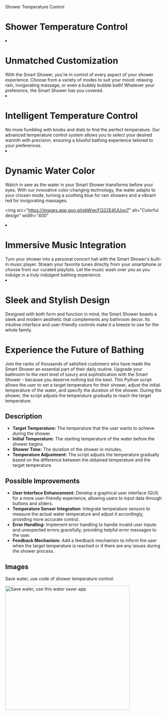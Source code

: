 <!DOCTYPE html>
<html lang="en">
<head>
<meta charset="UTF-8">
<meta name="viewport" content="width=device-width, initial-scale=1.0">
Shower Temperature Control
</head>
<body>

<h1>Shower Temperature Control</h1>

<li><p><h1>Unmatched Customization</h1>
With the Smart Shower, you're in control of every aspect of your shower experience. Choose from a variety of modes to suit your mood: relaxing rain, invigorating massage, or even a bubbly bubble bath! Whatever your preference, the Smart Shower has you covered.</li>

<li><h1>Intelligent Temperature Control</h1>
No more fumbling with knobs and dials to find the perfect temperature. Our advanced temperature control system allows you to select your desired warmth with precision, ensuring a blissful bathing experience tailored to your preferences.</li>

<li><h1>Dynamic Water Color</h1>
Watch in awe as the water in your Smart Shower transforms before your eyes. With our innovative color-changing technology, the water adapts to your chosen mode, turning a soothing blue for rain showers and a vibrant red for invigorating massages.</li>

<img src="https://images.app.goo.gl/ebWwcFQ22E4fJUun7" alt="Colorful design" width="400"


<li><h1>Immersive Music Integration</h1>
Turn your shower into a personal concert hall with the Smart Shower's built-in music player. Stream your favorite tunes directly from your smartphone or choose from our curated playlists. Let the music wash over you as you indulge in a truly indulgent bathing experience.</li>

<li><h1>Sleek and Stylish Design</h1>
Designed with both form and function in mind, the Smart Shower boasts a sleek and modern aesthetic that complements any bathroom decor. Its intuitive interface and user-friendly controls make it a breeze to use for the whole family.</li>

<h1>Experience the Future of Bathing</h1>
Join the ranks of thousands of satisfied customers who have made the Smart Shower an essential part of their daily routine. Upgrade your bathroom to the next level of luxury and sophistication with the Smart Shower - because you deserve nothing but the best.
  This Python script allows the user to set a target temperature for their shower,
  adjust the initial temperature of the water, and specify the duration of the shower.
  During the shower, the script adjusts the temperature gradually to reach the target temperature.
</p>

<h2>Description</h2>

<ul>
  <li><strong>Target Temperature:</strong> The temperature that the user wants to achieve during the shower.</li>
  <li><strong>Initial Temperature:</strong> The starting temperature of the water before the shower begins.</li>
  <li><strong>Shower Time:</strong> The duration of the shower in minutes.</li>
  <li><strong>Temperature Adjustment:</strong> The script adjusts the temperature gradually based on the difference between the obtained temperature and the target temperature.</li>
</ul>

<h2>Possible Improvements</h2>

<ul>
  <li><strong>User Interface Enhancement:</strong> Develop a graphical user interface (GUI) for a more user-friendly experience, allowing users to input data through buttons and sliders.</li>
  <li><strong>Temperature Sensor Integration:</strong> Integrate temperature sensors to measure the actual water temperature and adjust it accordingly, providing more accurate control.</li>
  <li><strong>Error Handling:</strong> Implement error handling to handle invalid user inputs and unexpected errors gracefully, providing helpful error messages to the user.</li>
  <li><strong>Feedback Mechanism:</strong> Add a feedback mechanism to inform the user when the target temperature is reached or if there are any issues during the shower process.</li>
</ul>

<h2>Images</h2>

<p>Save water, use code of shower temperature control:</p>


<img src="https://t4.ftcdn.net/jpg/05/65/52/61/360_F_565526112_dfCgD9rs0hEH2N0pNBp5Y0cyhTeLWaxT.jpg" alt="Save water, use this water saver app" width="400">

</body>
</html>

